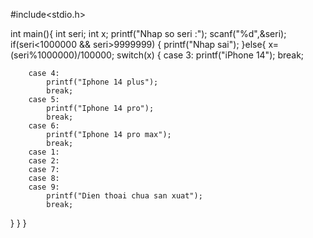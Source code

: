 










#include<stdio.h>

int main(){
	int seri;
	int x;
    printf("Nhap so seri :");
    scanf("%d",&seri);
    if(seri<1000000 && seri>9999999)
    {
    	printf("Nhap sai");
	}else{
		x=(seri%1000000)/100000;
		switch(x)
		{
		case 3:
			printf("iPhone 14");
			break;
		
		case 4:
			printf("Iphone 14 plus");
			break;
		case 5:
			printf("Iphone 14 pro");
			break;
		case 6:
			printf("Iphone 14 pro max");
			break;
		case 1:
		case 2:
		case 7:
		case 8:
		case 9:
			printf("Dien thoai chua san xuat");
			break;

}
}
}
